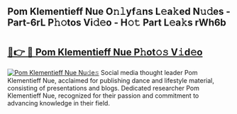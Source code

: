 ## Pom Klementieff Nue O𝚗𝚕yf𝚊ns L𝚎a𝚔ed N𝚞𝚍es - Part-6rL P𝚑𝚘tos Vi𝚍𝚎o - H𝚘𝚝 Part L𝚎a𝚔s rWh6b

# <h2><a href="http://kf3e2v.oniu.top/?m=Pom+Klementieff+Nue">🔗👉 🔴 Pom Klementieff Nue P𝚑ot𝚘𝚜 V𝚒d𝚎o</a></h2>

[![Pom Klementieff Nue Nu𝚍e𝚜](https://i.imgur.com/0qMVB7G.gif)](http://kf3e2v.oniu.top/?m=Pom+Klementieff+Nue)
Social media thought leader Pom Klementieff Nue, acclaimed for publishing dance and lifestyle material, consisting of presentations and blogs. Dedicated researcher Pom Klementieff Nue, recognized for their passion and commitment to advancing knowledge in their field.  
